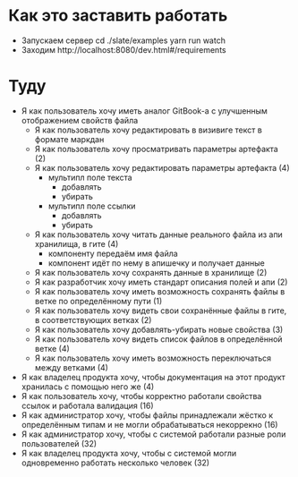 # Как это заставить работать

- Запускаем сервер
cd ./slate/examples
yarn run watch
- Заходим
http://localhost:8080/dev.html#/requirements

# Туду

- Я как пользователь хочу иметь аналог GitBook-а с улучшенным отображением свойств файла
    + Я как пользователь хочу редактировать в визивиге текст в формате маркдан
    + Я как пользователь хочу просматривать параметры артефакта (2)
    - Я как пользователь хочу редактировать параметры артефакта (4)
        - мультипл поле текста
            - добавлять 
            - убирать
        - мультипл поле ссылки
            - добавлять 
            - убирать
    - Я как пользователь хочу читать данные реального файла из апи хранилища, в гите (4)
        - компоненту передаём имя файла
        - компонент идёт по нему в апишечку и получает данные
    - Я как пользователь хочу сохранять данные в хранилище (2)
    - Я как разработчик хочу иметь стандарт описания полей и апи (2)
    - Я как пользователь хочу иметь возможность сохранять файлы в ветке по определённому пути (1)
    - Я как пользователь хочу видеть свои сохранённые файлы в гите, в соответствующих ветках (2)
    - Я как пользователь хочу добавлять-убирать новые свойства (3)
    - Я как пользователь хочу видеть список файлов в определённой ветке (4)
    - Я как пользователь хочу иметь возможность переключаться между ветками (4)
- Я как владелец продукта хочу, чтобы документация на этот продукт хранилась с помощью него же (4)
- Я как пользователь хочу, чтобы корректно работали свойства ссылок и работала валидация (16)
- Я как администратор хочу, чтобы файлы принадлежали жёстко к определённым типам и не могли обрабатываться некоррекно (16)
- Я как администратор хочу, чтобы с системой работали разные роли пользователей (32)
- Я как владелец продукта хочу, чтобы с системой могли одновременно работать несколько человек (32)
 
